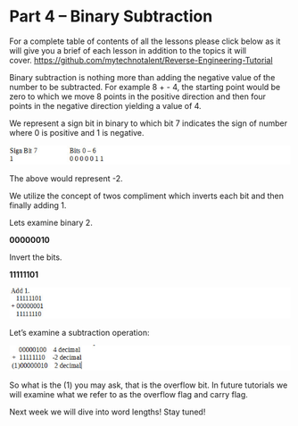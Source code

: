 # Part 4 – Binary Subtraction

For a complete table of contents of all the lessons please click below as it will give you a brief of each lesson in addition to the topics it will cover.&nbsp;https://github.com/mytechnotalent/Reverse-Engineering-Tutorial

Binary subtraction is nothing more than adding the negative value of the number to be subtracted. For example 8 + - 4, the starting point would be zero to which we move 8 points in the positive direction and then four points in the negative direction yielding a value of 4.

We represent a sign bit in binary to which bit 7 indicates the sign of number where 0 is positive and 1 is negative.

<div class="slate-resizable-image-embed slate-image-embed__resize-full-width"><img src="imgs/60223712.jpg"/></div>

The above would represent -2.

We utilize the concept of twos compliment which inverts each bit and then finally adding 1.

Lets&nbsp;examine binary 2.

__00000010__

Invert the bits.

__11111101__

<div class="slate-resizable-image-embed slate-image-embed__resize-full-width"><img src="imgs/633337508.jpg"/></div>

Let’s examine a subtraction operation:

<div class="slate-resizable-image-embed slate-image-embed__resize-full-width"><img src="imgs/774070821.jpg"/></div>

So what is the (1) you may ask, that is the overflow bit. In future tutorials we will examine what we refer to as the overflow flag and carry flag.

Next week we will dive into word lengths! Stay tuned!